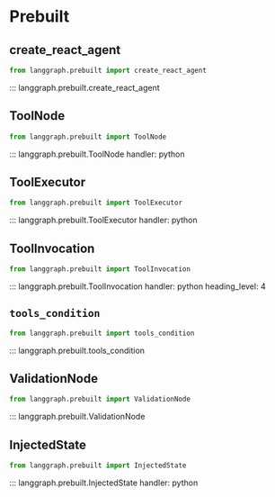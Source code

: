 # Prebuilt

## create_react_agent

```python
from langgraph.prebuilt import create_react_agent
```

::: langgraph.prebuilt.create_react_agent

## ToolNode

```python
from langgraph.prebuilt import ToolNode
```

::: langgraph.prebuilt.ToolNode
    handler: python
    

## ToolExecutor

```python
from langgraph.prebuilt import ToolExecutor
```

::: langgraph.prebuilt.ToolExecutor
    handler: python
    

## ToolInvocation

```python
from langgraph.prebuilt import ToolInvocation
```

::: langgraph.prebuilt.ToolInvocation
    handler: python
    heading_level: 4



## `tools_condition`

```python
from langgraph.prebuilt import tools_condition
```

::: langgraph.prebuilt.tools_condition


## ValidationNode

```python
from langgraph.prebuilt import ValidationNode
```

::: langgraph.prebuilt.ValidationNode

## InjectedState

```python
from langgraph.prebuilt import InjectedState
```

::: langgraph.prebuilt.InjectedState
    handler: python
